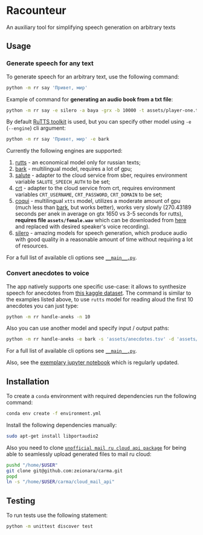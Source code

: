 # Racounteur

An auxiliary tool for simplifying speech generation on arbitrary texts

## Usage

### Generate speech for any text

To generate speech for an arbitrary text, use the following command:

```sh
python -m rr say 'Привет, мир'
```

Example of command for **generating an audio book from a txt file**:

```sh
python -m rr say -e silero -a baya -grx -b 10000 -t assets/player-one.txt
```

By default [RuTTS toolkit][1] is used, but you can specify other model using `-e` (`--engine`) cli argument:

```sh
python -m rr say 'Привет, мир' -e bark
```

Currently the following engines are supported:

1. [rutts][1] - an economical model only for russian texts;
1. [bark][3] - multilingual model, requires a lot of gpu;
1. [salute][4] - adapter to the cloud service from sber, requires environment variable `SALUTE_SPEECH_AUTH` to be set;
1. [crt][5] - adapter to the cloud service from crt, requires environment variables `CRT_USERNAME`, `CRT_PASSWORD`, `CRT_DOMAIN` to be set;
1. [coqui][6] - multilingual `xtts` model, utilizes a moderate amount of gpu (much less than [bark][3], but works better), works very slowly (270.43189 seconds per anek in average on gtx 1650 vs 3-5 seconds for rutts), **requires file `assets/female.wav`** which can be downloaded from [here][6] and replaced with desired speaker's voice recording).
1. [silero][8] - amazing models for speech generation, which produce audio with good quality in a reasonable amount of time without requiring a lot of resources.

For a full list of available cli options see [`__main__.py`][2].

### Convert anecdotes to voice

The app natively supports one specific use-case: it allows to synthesize speech for anecdotes from [this kaggle dataset](https://www.kaggle.com/datasets/zeionara/anecdotes?select=anecdotes.tsv). The command is similar to the examples listed above, to use `rutts` model for reading aloud the first 10 anecdotes you can just type:

```sh
python -m rr handle-aneks -n 10
```

Also you can use another model and specify input / output paths:

```sh
python -m rr handle-aneks -e bark -s 'assets/anecdotes.tsv' -d 'assets/anecdotes' -n 10
```

For a full list of available cli options see [`__main__.py`][2].

Also, see the [exemplary jupyter notebook](./example.ipynb) which is regularly updated.

## Installation

To create a `conda` environment with required dependencies run the following command:

```sh
conda env create -f environment.yml
```

Install the following dependencies manually:

```sh
sudo apt-get install libportaudio2
```

Also you need to clone [`unofficial mail ru cloud api package`][7] for being able to seamlessly upload generated files to mail ru cloud:

```sh
pushd "/home/$USER"
git clone git@github.com:zeionara/carma.git
popd
ln -s "/home/$USER/carma/cloud_mail_api"
```

## Testing

To run tests use the following statement:

```sh
python -m unittest discover test
```

[1]: https://github.com/Tera2Space/RUTTS
[2]: https://github.com/zeionara/raconteur/blob/master/rr/__main__.py
[3]: https://github.com/suno-ai/bark
[4]: https://developers.sber.ru/portal/products/smartspeech
[5]: https://cloud.speechpro.com/home
[6]: https://huggingface.co/spaces/coqui/xtts
[7]: https://github.com/zeionara/carma
[8]: https://github.com/snakers4/silero-models
